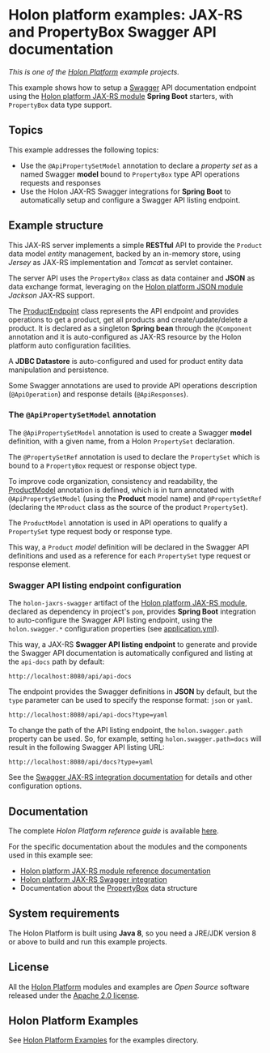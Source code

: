 # Holon platform examples: JAX-RS and PropertyBox Swagger API documentation

_This is one of the [Holon Platform](https://holon-platform.com) example projects._

This example shows how to setup a [Swagger](https://swagger.io) API documentation endpoint using the [Holon platform JAX-RS module](https://github.com/holon-platform/holon-jaxrs) __Spring Boot__ starters, with `PropertyBox` data type support.

## Topics

This example addresses the following topics:

* Use the `@ApiPropertySetModel` annotation to declare a _property set_ as a named Swagger __model__ bound to `PropertyBox` type API operations requests and responses
* Use the Holon JAX-RS Swagger integrations for __Spring Boot__ to automatically setup and configure a Swagger API listing endpoint.

## Example structure

This JAX-RS server implements a simple __RESTful__ API to provide the `Product` data model _entity_ management, backed by an in-memory store, using _Jersey_ as JAX-RS implementation and _Tomcat_ as servlet container.

The server API uses the `PropertyBox` class as data container and __JSON__ as data exchange format, leveraging on the [Holon platform JSON module](https://github.com/holon-platform/holon-json) _Jackson_ JAX-RS support.

The [ProductEndpoint](src/main/java/com/holonplatform/example/jaxrs/swagger/ProductEndpoint.java) class represents the API endpoint and provides operations to get a product, get all products and create/update/delete a product. It is declared as a singleton __Spring bean__ through the `@Component` annotation and it is auto-configured as JAX-RS resource by the Holon platform auto configuration facilities.

A **JDBC Datastore** is auto-configured and used for product entity data manipulation and persistence.

Some Swagger annotations are used to provide API operations description (`@ApiOperation`) and response details (`@ApiResponses`).

### The `@ApiPropertySetModel` annotation

The `@ApiPropertySetModel` annotation is used to create a Swagger __model__ definition, with a given name, from a Holon `PropertySet` declaration. 

The `@PropertySetRef` annotation is used to declare the `PropertySet` which is bound to a `PropertyBox` request or response object type.

To improve code organization, consistency and readability, the [ProductModel](src/main/java/com/holonplatform/example/jaxrs/swagger/ProductModel.java) annotation is defined, which is in turn annotated with `@ApiPropertySetModel` (using the __Product__ model name) and `@PropertySetRef` (declaring the `MProduct` class as the source of the product `PropertySet`).

The `ProductModel` annotation is used in API operations to qualify a `PropertySet` type request body or response type.

This way, a `Product` _model_ definition will be declared in the Swagger API definitions and used as a reference for each `PropertySet` type request or response element.

### Swagger API listing endpoint configuration

The `holon-jaxrs-swagger` artifact of the [Holon platform JAX-RS module](https://github.com/holon-platform/holon-jaxrs), declared as dependency in project's `pom`, provides __Spring Boot__ integration to auto-configure the Swagger API listing endpoint, using the `holon.swagger.*` configuration properties (see [application.yml](src/main/resources/application.yml)).

This way, a JAX-RS __Swagger API listing endpoint__ to generate and provide the Swagger API documentation is automatically configured and listing at the `api-docs` path by default:

```text
http://localhost:8080/api/api-docs
```

The endpoint provides the Swagger definitions in __JSON__ by default, but the `type` parameter can be used to specify the response format: `json` or `yaml`.

```text
http://localhost:8080/api/api-docs?type=yaml
```

To change the path of the API listing endpoint, the `holon.swagger.path` property can be used.
So, for example, setting `holon.swagger.path=docs` will result in the following Swagger API listing URL:

```text
http://localhost:8080/api/docs?type=yaml
```

See the [Swagger JAX-RS integration documentation](https://holon-platform.com/docs/current/reference/holon-jaxrs.html#Swagger) for details and other configuration options.

## Documentation

The complete _Holon Platform reference guide_ is available [here](https://holon-platform.com/docs/current/reference).

For the specific documentation about the modules and the components used in this example see:

* [Holon platform JAX-RS module reference documentation](https://holon-platform.com/docs/current/reference/holon-jaxrs.html)
* [Holon platform JAX-RS Swagger integration](https://holon-platform.com/docs/current/reference/holon-jaxrs.html#Swagger)
* Documentation about the [PropertyBox](https://holon-platform.com/docs/current/reference/holon-core.html#PropertyBox)  data structure

## System requirements

The Holon Platform is built using __Java 8__, so you need a JRE/JDK version 8 or above to build and run this example projects.

## License

All the [Holon Platform](https://holon-platform.com) modules and examples are _Open Source_ software released under the [Apache 2.0 license](LICENSE.md).

## Holon Platform Examples

See [Holon Platform Examples](https://github.com/holon-platform/holon-examples) for the examples directory.
